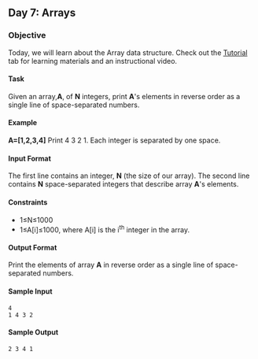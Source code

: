 ## Day 7: Arrays
### Objective
Today, we will learn about the Array data structure. Check out the [Tutorial](https://www.hackerrank.com/challenges/30-arrays/tutorial) tab for learning materials and an instructional video.

#### Task
Given an array,**A**, of **N** integers, print **A**'s elements in reverse order as a single line of space-separated numbers.

#### Example

**A=[1,2,3,4]**
Print 4 3 2 1. Each integer is separated by one space.

#### Input Format

The first line contains an integer, **N** (the size of our array).
The second line contains **N** space-separated integers that describe array **A**'s elements.

#### Constraints

* 1≤N≤1000
* 1≤A[i]≤1000, where A[i] is the i<sup>th</sup> integer in the array.
#### Output Format

Print the elements of array **A** in reverse order as a single line of space-separated numbers.

#### Sample Input

    4
    1 4 3 2
#### Sample Output

    2 3 4 1
